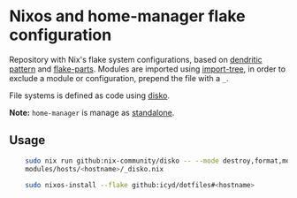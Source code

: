 # Nixos and home-manager flake configuration

Repository with Nix's flake system configurations, based on [dendritic
pattern](https://github.com/mightyiam/dendritic) and [flake-parts](https://flake.parts/).
Modules are imported using [import-tree](https://github.com/vic/import-tree), in order to exclude a module or configuration, prepend the file with a `_`.

File systems is defined as code using [disko](https://github.com/nix-community/disko).

**Note:** `home-manager` is manage as
[standalone](https://nix-community.github.io/home-manager/index.xhtml#sec-install-standalone).

## Usage

```bash
    sudo nix run github:nix-community/disko -- --mode destroy,format,mount
    modules/hosts/<hostname>/_disko.nix

    sudo nixos-install --flake github:icyd/dotfiles#<hostname>

```
